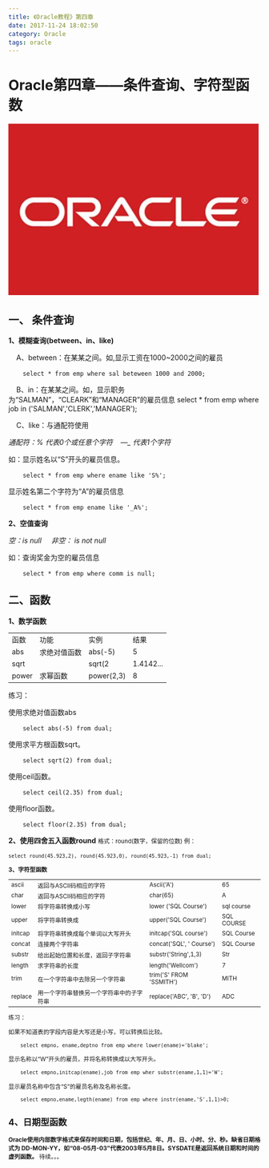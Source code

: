 ```yaml
---
title: 《Oracle教程》第四章
date: 2017-11-24 18:02:50
category: Oracle
tags: oracle
---
```

# Oracle第四章——条件查询、字符型函数
![oraclelogo](https://github.com/No-Sky/storage/raw/master/pic/OracleLogo1.jpg)

<!-- more -->

## 一、 条件查询
**1、模糊查询(between、in、like)**

&nbsp;&nbsp;&nbsp; A、between：在某某之间。如,显示工资在1000~2000之间的雇员
	
		select * from emp where sal beteween 1000 and 2000;

&nbsp;&nbsp;&nbsp; B、in：在某某之间。如，显示职务为“SALMAN”，“CLEARK”和“MANAGER”的雇员信息
		select * from emp where job in ('SALMAN','CLERK','MANAGER');

&nbsp;&nbsp;&nbsp; C、like：与通配符使用

*通配符：% 代表0个或任意个字符&nbsp;&nbsp;&nbsp;  —_ 代表1个字符*

如：显示姓名以“S”开头的雇员信息。

		select * from emp where ename like 'S%';
显示姓名第二个字符为“A”的雇员信息

		select * from emp ename like '_A%';
**2、空值查询**

*空：is null  &nbsp;&nbsp;&nbsp; 非空： is not null*

如：查询奖金为空的雇员信息

		select * from emp where comm is null;

## 二、函数
**1、数学函数**
<table><tr><td>函数</td><td>功能</td><td>实例</td><td>结果</td></tr><tr><td>abs</td><td>求绝对值函数</td><td>abs(-5)</td><td>5</td></tr><tr><td>sqrt<td><td求平</td><td>sqrt(2</td><td>1.4142...</td></tr><tr><td>power</td><td>求幂函数</td><td>power(2,3)</td><td>8</td></tr></table>

练习：

使用求绝对值函数abs

		select abs(-5) from dual;

使用求平方根函数sqrt。

		select sqrt(2) from dual;

使用ceil函数。

		select ceil(2.35) from dual;

使用floor函数。

		select floor(2.35) from dual;

**2、使用四舍五入函数round** <small> 格式：round(数字，保留的位数)</samll>
例：
		
	select round(45.923,2), round(45.923,0), round(45.923,-1) from dual;

**3、字符型函数**	
<table><tr><td>ascii</td><td>返回与ASCII码相应的字符</td><td>Ascii('A')</td><td>65</td></tr><td>char</td><td>返回与ASCII码相应的字符</td><td>char(65)</td><td>A</td></tr><tr><td>lower</td><td>将字符串转换成小写</td><td>lower ('SQL Course')</td><td>sql course</td></tr><tr><td>upper</td><td>将字符串转换成</td><td>upper('SQL Course')</td><td>SQL COURSE</td></tr><tr><td>initcap</td><td>将字符串转换成每个单词以大写开头</td><td>initcap('SQL course')</td><td>SQL Course</td></tr><tr><td>concat</td><td>连接两个字符串</td><td>concat('SQL', ' Course')</td><td>SQL Course</td></tr><tr><td>substr</td><td>给出起始位置和长度，返回子字符串</td><td>substr('String',1,3)</td><td>Str</td></tr><tr><td>length</td><td>求字符串的长度</td><td>length('Wellcom')</td><td>7</td></tr><tr><td>trim</td><td>在一个字符串中去除另一个字符串</td><td>trim('S' FROM 'SSMITH')</td><td>MITH</td></tr><tr><td>replace</td><td>用一个字符串替换另一个字符串中的子字符串</td><td>replace('ABC', 'B', 'D')</td><td>ADC</td></tr></table>

练习：

如果不知道表的字段内容是大写还是小写，可以转换后比较。

		select empno, ename,deptno from emp where lower(ename)='blake';

显示名称以“W”开头的雇员，并将名称转换成以大写开头。 

		select empno,initcap(ename),job from emp wher substr(ename,1,1)='W';

显示雇员名称中包含“S”的雇员名称及名称长度。

		select empno,ename,legth(ename) from emp where instr(ename,'S',1,1)>0;

## 4、日期型函数
**Oracle使用内部数字格式来保存时间和日期，包括世纪、年、月、日、小时、分、秒。缺省日期格式为 DD-MON-YY，如“08-05月-03”代表2003年5月8日。SYSDATE是返回系统日期和时间的虚列函数。**
待续。。。




